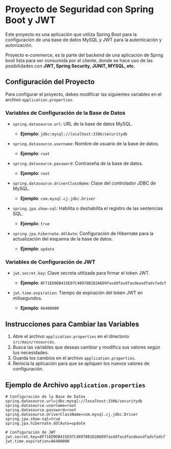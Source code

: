 # Proyecto de Seguridad con Spring Boot y JWT

Este proyecto es una aplicación que utiliza Spring Boot para la configuración de una base de datos MySQL y JWT para la autenticación y autorización.

Proyecto e-commerce, es la parte del backend de una aplicación de Sprng boot lista para ser consumida por el cliente, donde se hace uso de las posibilidades con **JWT, Spring Security, JUNIT, MYSQL, etc.**


## Configuración del Proyecto

Para configurar el proyecto, debes modificar las siguientes variables en el archivo `application.properties`.

### Variables de Configuración de la Base de Datos

- `spring.datasource.url`: URL de la base de datos MySQL.
  - **Ejemplo**: `jdbc:mysql://localhost:3306/securitydb`
  
- `spring.datasource.username`: Nombre de usuario de la base de datos.
  - **Ejemplo**: `root`
  
- `spring.datasource.password`: Contraseña de la base de datos.
  - **Ejemplo**: `root`
  
- `spring.datasource.driverClassName`: Clase del controlador JDBC de MySQL.
  - **Ejemplo**: `com.mysql.cj.jdbc.Driver`
  
- `spring.jpa.show-sql`: Habilita o deshabilita el registro de las sentencias SQL.
  - **Ejemplo**: `true`
  
- `spring.jpa.hibernate.ddlAuto`: Configuración de Hibernate para la actualización del esquema de la base de datos.
  - **Ejemplo**: `update`

### Variables de Configuración de JWT

- `jwt.secret.key`: Clave secreta utilizada para firmar el token JWT.
  - **Ejemplo**: `8F71ED9DB415E97C48978B1D2A6D9fasddfasdfasdeasdfadsfadsf`
  
- `jwt.time.expiration`: Tiempo de expiración del token JWT en milisegundos.
  - **Ejemplo**: `86400000`

## Instrucciones para Cambiar las Variables

1. Abre el archivo `application.properties` en el directorio `src/main/resources`.
2. Busca las variables que deseas cambiar y modifica sus valores según tus necesidades.
3. Guarda los cambios en el archivo `application.properties`.
4. Reinicia la aplicación para que se apliquen los nuevos valores de configuración.

## Ejemplo de Archivo `application.properties`

```properties
# Configuración de la Base de Datos
spring.datasource.url=jdbc:mysql://localhost:3306/securitydb
spring.datasource.username=root
spring.datasource.password=root
spring.datasource.driverClassName=com.mysql.cj.jdbc.Driver
spring.jpa.show-sql=true
spring.jpa.hibernate.ddlAuto=update

# Configuración de JWT
jwt.secret.key=8F71ED9DB415E97C48978B1D2A6D9fasddfasdfasdeasdfadsfadsf
jwt.time.expiration=86400000
